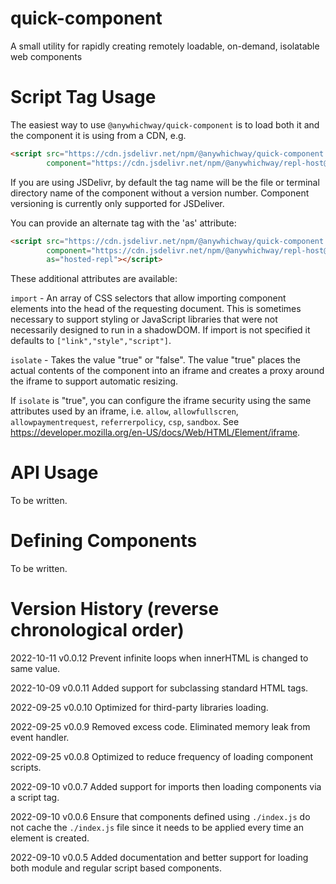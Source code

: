 # quick-component
A small utility for rapidly creating remotely loadable, on-demand, isolatable web components

# Script Tag Usage

The easiest way to use `@anywhichway/quick-component` is to load both it and the component it is using from a CDN, e.g.

```html
<script src="https://cdn.jsdelivr.net/npm/@anywhichway/quick-component.j" 
        component="https://cdn.jsdelivr.net/npm/@anywhichway/repl-host@0.0.4"></script>
```

If you are using JSDelivr, by default the tag name will be the file or terminal directory name of the component without a version number. Component versioning is 
currently only supported for JSDeliver.

You can provide an alternate tag with the 'as' attribute:

```html
<script src="https://cdn.jsdelivr.net/npm/@anywhichway/quick-component.js@0.0.5" 
        component="https://cdn.jsdelivr.net/npm/@anywhichway/repl-host@0.0.3" 
        as="hosted-repl"></script>
```

These additional attributes are available:

`import` - An array of CSS selectors that allow importing component elements into the head of the
requesting document. This is sometimes necessary to support styling or JavaScript libraries that
were not necessarily designed to run in a shadowDOM. If import is not specified it defaults to
`["link","style","script"]`.

`isolate` - Takes the value "true" or "false". The value "true" places the actual contents of the
component into an iframe and creates a proxy around the iframe to support automatic resizing.

If `isolate` is "true", you can configure the iframe security using the same attributes used by an iframe, i.e.
`allow`, `allowfullscren`, `allowpaymentrequest`, `referrerpolicy`, `csp`, `sandbox`. See
https://developer.mozilla.org/en-US/docs/Web/HTML/Element/iframe. 

# API Usage

To be written.

# Defining Components

To be written.

# Version History (reverse chronological order)

2022-10-11 v0.0.12 Prevent infinite loops when innerHTML is changed to same value.

2022-10-09 v0.0.11 Added support for subclassing standard HTML tags.

2022-09-25 v0.0.10 Optimized for third-party libraries loading.

2022-09-25 v0.0.9 Removed excess code. Eliminated memory leak from event handler.

2022-09-25 v0.0.8 Optimized to reduce frequency of loading component scripts.

2022-09-10 v0.0.7 Added support for imports then loading components via a script tag.

2022-09-10 v0.0.6 Ensure that components defined using `./index.js` do not cache the `./index.js` file since it needs
to be applied every time an element is created.

2022-09-10 v0.0.5 Added documentation and better support for loading both module and regular script based components.

